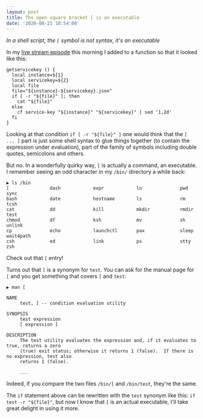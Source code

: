 ```yaml
---
layout: post
title: The open square bracket [ is an executable
date: '2020-08-21 10:54:00'
---
```


_In a shell script, the `[` symbol is not syntax, it's an executable_

In my [live stream episode](https://www.youtube.com/watch?v=Ct-uiu3RRZs) this morning I added to a function so that it looked like this:

```shell
getservicekey () {
  local instance=${1}
  local servicekey=${2}
  local file
  file="${instance}-${servicekey}.json"
  if [ -r "${file}" ]; then
    cat "${file}"
  else
    cf service-key "${instance}" "${servicekey}" | sed '1,2d'
  fi
}
```

Looking at that condition `if [ -r "${file}" ]` one would think that the `[ ... ]` part is just some shell syntax to glue things together (to contain the expression under evaluation), part of the family of symbols including double quotes, semicolons and others.

But no. In a wonderfully quirky way, `[` is actually a command, an executable. I remember seeing an odd character in my `/bin/` directory a while back:

```
▶ ls /bin
[               dash            expr            ln              pwd             sync
bash            date            hostname        ls              rm              tcsh
cat             dd              kill            mkdir           rmdir           test
chmod           df              ksh             mv              sh              unlink
cp              echo            launchctl       pax             sleep           wait4path
csh             ed              link            ps              stty            zsh
```

Check out that `[` entry!

Turns out that `[` is a synonym for `test`. You can ask for the manual page for `[` and you get something that covers `[` and `test`:

```shell
▶ man [

NAME
     test, [ -- condition evaluation utility

SYNOPSIS
     test expression
     [ expression ]

DESCRIPTION
     The test utility evaluates the expression and, if it evaluates to true, returns a zero
     (true) exit status; otherwise it returns 1 (false).  If there is no expression, test also
     returns 1 (false).

     ...
```

Indeed, if you compare the two files `/bin/[` and `/bin/test`, they're the same.

The `if` statement above can be rewritten with the `test` synonym like this: `if test -r "${file}"`, but now I know that `[` is an actual executable, I'll take great delight in using it more.
